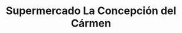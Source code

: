 ---
title: "Supermercado La Concepción del Cármen"
url: /localidades-bogota/supermercado-la-concepcion-del-carmen/
shop: supermercado
---